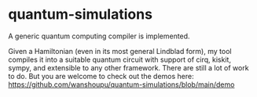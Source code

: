 # quantum-simulations
A generic quantum computing compiler is implemented.

Given a Hamiltonian (even in its most general Lindblad form), my tool compiles it into a suitable quantum circuit with support of cirq, kiskit, sympy, and extensible to any other framework. There 
are still a lot of work to do. But you are welcome to check out the demos here: https://github.com/wanshoupu/quantum-simulations/blob/main/demo

